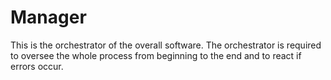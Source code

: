 # Manager

This is the orchestrator of the overall software.
The orchestrator is required to oversee the whole process
from beginning to the end and to react if errors occur.
